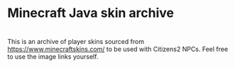 #
# Minecraft Java skin archive
#

This is an archive of player skins sourced from https://www.minecraftskins.com/ to be used with Citizens2 NPCs.
Feel free to use the image links yourself.
